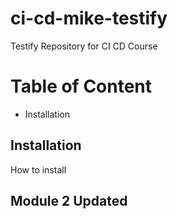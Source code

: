 # ci-cd-mike-testify
Testify Repository for CI CD Course

# Table of Content

- Installation

## Installation

How to install

## Module 2 Updated


